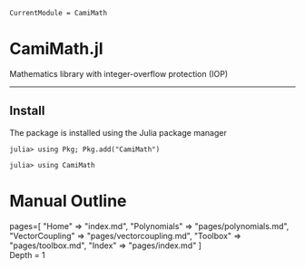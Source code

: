 ```@meta
CurrentModule = CamiMath
```

# CamiMath.jl

Mathematics library with integer-overflow protection (IOP)

---

## Install

The package is installed using the Julia package manager

```
julia> using Pkg; Pkg.add("CamiMath")

julia> using CamiMath
```

# Manual Outline

pages=[
        "Home" => "index.md",
        "Polynomials" => "pages/polynomials.md",
        "VectorCoupling" => "pages/vectorcoupling.md",
        "Toolbox" => "pages/toolbox.md",
        "Index" => "pages/index.md"
    ]  
Depth = 1
